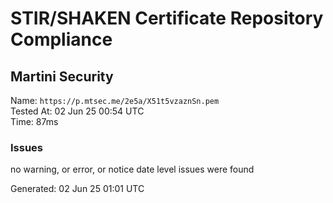 # STIR/SHAKEN Certificate Repository Compliance

## Martini Security

Name: `https://p.mtsec.me/2e5a/X51t5vzaznSn.pem`\
Tested At: 02 Jun 25 00:54 UTC\
Time: 87ms

### Issues

no warning, or error, or notice date level issues were found

Generated: 02 Jun 25 01:01 UTC